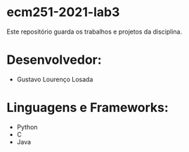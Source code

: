 # ecm251-2021-lab3
Este repositório guarda os trabalhos e projetos da disciplina.

# Desenvolvedor:
- Gustavo Lourenço Losada

# Linguagens e Frameworks:
- Python
- C
- Java
